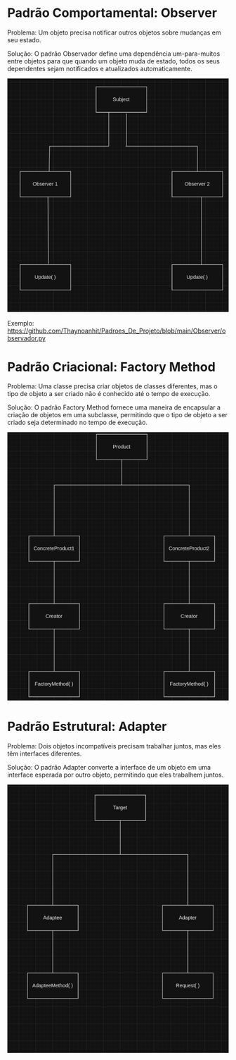 # Padrão Comportamental: Observer

Problema: Um objeto precisa notificar outros objetos sobre mudanças em seu estado.

Solução: O padrão Observador define uma dependência um-para-muitos entre objetos para que quando um objeto muda de estado, todos os seus dependentes sejam notificados e atualizados automaticamente.

![Observer](Observer/Observer.png)

Exemplo: https://github.com/Thaynoanhit/Padroes_De_Projeto/blob/main/Observer/observador.py

# Padrão Criacional: Factory Method

Problema: Uma classe precisa criar objetos de classes diferentes, mas o tipo de objeto a ser criado não é conhecido até o tempo de execução.

Solução: O padrão Factory Method fornece uma maneira de encapsular a criação de objetos em uma subclasse, permitindo que o tipo de objeto a ser criado seja determinado no tempo de execução.

![Factory_Method](<Factory_Method/Factory Method.png>)

# Padrão Estrutural: Adapter

Problema: Dois objetos incompatíveis precisam trabalhar juntos, mas eles têm interfaces diferentes.

Solução: O padrão Adapter converte a interface de um objeto em uma interface esperada por outro objeto, permitindo que eles trabalhem juntos.

![Adapter](Adapter/Adapter.png)

